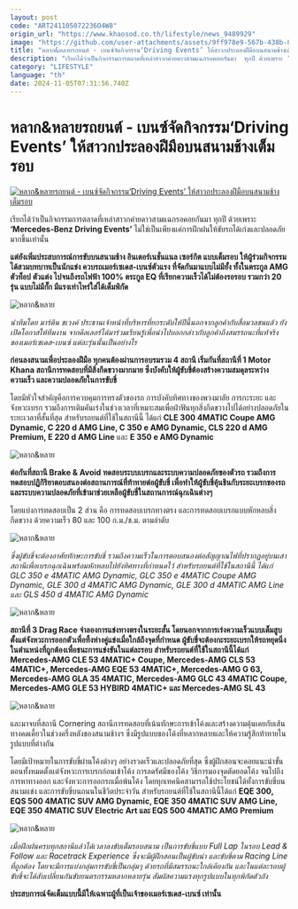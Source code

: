 ```yaml
---
layout: post
code: "ART241105072236O4W8"
origin_url: "https://www.khaosod.co.th/lifestyle/news_9489929"
image: "https://github.com/user-attachments/assets/9ff978e9-567b-438b-89ee-acf5f91d443c"
title: "หลาก&หลายรถยนต์ - เบนซ์จัดกิจกรรม‘Driving Events’ ให้สาวกประลองฝีมือบนสนามช้างเต็มรอบ"
description: "เรียกได้ว่าเป็นกิจกรรมการตลาดที่เหล่าสาวกค่ายดาวสามแฉกรอคอยกันมา  ทุกปี ด้วยเพราะ ‘Mercedes-Benz  Driving Events’ ไม่ใช่เป็นเพียงแค่การฝึกฝนให้ขับรถได้เก่ง"
category: "LIFESTYLE"
language: "th"
date: 2024-11-05T07:31:56.740Z
---
```


# หลาก&หลายรถยนต์ - เบนซ์จัดกิจกรรม‘Driving Events’ ให้สาวกประลองฝีมือบนสนามช้างเต็มรอบ

[![หลาก&หลายรถยนต์ - เบนซ์จัดกิจกรรม‘Driving Events’ ให้สาวกประลองฝีมือบนสนามช้างเต็มรอบ](https://www.khaosod.co.th/wpapp/uploads/2024/11/ปก-เรื่องใหญ่.jpg "หลาก&หลายรถยนต์ - เบนซ์จัดกิจกรรม‘Driving Events’ ให้สาวกประลองฝีมือบนสนามช้างเต็มรอบ")](https://www.khaosod.co.th/wpapp/uploads/2024/11/ปก-เรื่องใหญ่.jpg)

เรียกได้ว่าเป็นกิจกรรมการตลาดที่เหล่าสาวกค่ายดาวสามแฉกรอคอยกันมา ทุกปี ด้วยเพราะ **‘Mercedes-Benz Driving Events’** ไม่ใช่เป็นเพียงแค่การฝึกฝนให้ขับรถได้เก่งและปลอดภัยมากขึ้นเท่านั้น

**แต่ยังเพิ่มประสบการณ์การขับบนสนามช้าง อินเตอร์เนชั่นแนล เซอร์กิต แบบเต็มรอบ ให้ผู้ร่วมกิจกรรมได้สวมบทบาทเป็นนักแข่ง ควบรถเมอร์เซเดส-เบนซ์ตัวแรง ที่จัดกันมาแบบไม่มียั้ง ทั้งในตระกูล AMG ตัวท็อป ตัวแต่ง ไปจนถึงรถไฟฟ้า 100% ตระกูล EQ ที่เรียกความเร็วได้ไม่ต้องรอรอบ รวมกว่า 20 รุ่น แบบไม่มีกั๊ก มีแรงเท่าไหร่ใส่ได้เต็มพิกัด**

![หลาก&หลาย ](https://www.khaosod.co.th/wpapp/uploads/2024/11/B_Z62_4662.jpg)

_นำทีมโดย มาร์ติน ชเวงค์ ประธานเจ้าหน้าที่บริหารที่ยกระดับให้ปีนี้นอกจากลูกค้ากับสื่อมวลชนแล้ว ยังเปิดโอกาสให้ทีมงาน จากดีลเลอร์ได้มาร่วมเรียนรู้เพื่อนำไปบอกกล่าวกับลูกค้าถึงสมรรถนะที่แท้จริงของเมอร์เซเดส-เบนซ์ แต่ละรุ่นนั้นเป็นอย่างไร_

**ก่อนลงสนามเพื่อประลองฝีมือ ทุกคนต้องผ่านการอบรมรวม 4 สถานี เริ่มกันที่สถานีที่ 1 Motor Khana สถานีการทดสอบที่มีสิ่งกีดขวางมากมาย ซึ่งบังคับให้ผู้ขับขี่ต้องสร้างความสมดุลระหว่างความเร็ว และความปลอดภัยในการขับขี่**

โดยมีหัวใจสำคัญคือการควบคุมการทรงตัวของรถ การบังคับทิศทางของพวงมาลัย การกะระยะ และจังหวะเบรก รวมถึงการเติมคันเร่งในช่วงเวลาที่เหมาะสมเพื่อฝ่าฟันทุกสิ่งกีดขวางไปได้อย่างปลอดภัยในระยะเวลาที่สั้นที่สุด สำหรับรถยนต์ที่ใช้ในสถานีนี้ ได้แก่ **CLE 300 4MATIC Coupe AMG Dynamic, C 220 d AMG Line, C 350 e AMG Dynamic, CLS 220 d AMG Premium, E 220 d AMG Line** และ **E 350 e AMG Dynamic**

![หลาก&หลาย ](https://www.khaosod.co.th/wpapp/uploads/2024/11/MBDE2024_Drag-Race.jpg)

**ต่อกันที่สถานี Brake & Avoid ทดสอบระบบเบรกและระบบความปลอดภัยของตัวรถ รวมถึงการทดสอบปฏิกิริยาตอบสนองต่อสถานการณ์ที่ท้าทายต่อผู้ขับขี่ เพื่อทำให้ผู้ขับขี่คุ้นชินกับระยะเบรกของรถ และระบบความปลอดภัยที่เข้ามาช่วยเหลือผู้ขับขี่ในสถานการณ์ฉุกเฉินต่างๆ**

โดยแบ่งการทดสอบเป็น 2 ส่วน คือ การทดสอบเบรกทางตรง และการทดสอบเบรกแบบหักหลบสิ่งกีดขวาง ด้วยความเร็ว 80 และ 100 ก.ม./ช.ม. ตามลำดับ

![หลาก&หลาย](https://www.khaosod.co.th/wpapp/uploads/2024/11/เด่น.jpg)

_ซึ่งผู้ขับขี่จะต้องอาศัยทักษะการขับขี่ รวมถึงความเร็วในการตอบสนองต่อสัญญาณไฟที่ปรากฏอยู่บนเสาสถานีเพื่อเบรกฉุกเฉินพร้อมหักหลบไปยังทิศทางที่กำหนดไว้ สำหรับรถยนต์ที่ใช้ในสถานีนี้ ได้แก่ GLC 350 e 4MATIC AMG Dynamic, GLC 350 e 4MATIC Coupe AMG Dynamic, GLE 300 d 4MATIC AMG Dynamic, GLE 300 d 4MATIC AMG Line และ GLS 450 d 4MATIC AMG Dynamic_

![หลาก&หลาย](https://www.khaosod.co.th/wpapp/uploads/2024/11/MBDE2024_Photo-Session.jpg)

**สถานีที่ 3 Drag Race จำลองการแข่งทางตรงในระยะสั้น โดยนอกจากการเร่งความเร็วแบบเต็มสูบตั้งแต่จังหวะการออกตัวเพื่อทิ้งห่างคู่แข่งเมื่อใกล้ถึงจุดที่กำหนด ผู้ขับขี่จะต้องกะระยะเบรกให้รถหยุดนิ่งในตำแหน่งที่ถูกต้องเพื่อชนะการแข่งขันในแต่ละรอบ สำหรับรถยนต์ที่ใช้ในสถานีนี้ได้แก่ Mercedes-AMG CLE 53 4MATIC+ Coupe, Mercedes-AMG CLS 53 4MATIC+, Mercedes-AMG EQE 53 4MATIC+, Mercedes-AMG G 63, Mercedes-AMG GLA 35 4MATIC, Mercedes-AMG GLC 43 4MATIC Coupe, Mercedes-AMG GLE 53 HYBIRD 4MATIC+ และ Mercedes-AMG SL 43**

![หลาก&หลาย](https://www.khaosod.co.th/wpapp/uploads/2024/11/MBDE2024_LeadFollow.jpg)

และมาจบที่สถานี Cornering สถานีการทดสอบที่เน้นทักษะการเข้าโค้งและสร้างความคุ้นเคยกับเส้นทางคดเคี้ยวในช่วงครึ่งหลังของสนามช้างฯ ซึ่งมีรูปแบบของโค้งที่หลากหลายและให้ความรู้สึกท้าทายในรูปแบบที่ต่างกัน

โดยมีเป้าหมายในการขับขี่ผ่านโค้งต่างๆ อย่างรวดเร็วและปลอดภัยที่สุด ซึ่งผู้ฝึกสอนจะคอยแนะนำขั้นตอนทั้งหมดตั้งแต่จังหวะการเบรกก่อนเข้าโค้ง การลดรัศมีของโค้ง วิธีการมองจุดตัดยอดโค้ง จนไปถึงการหาทางออก และจังหวะการออกรถเมื่อพ้นโค้ง โดยทุกเทคนิคสามารถใช้ประโยชน์ได้ทั้งการขับขี่บนสนามแข่ง และการขับขี่บนถนนในชีวิตประจำวัน สำหรับรถยนต์ที่ใช้ในสถานีนี้ได้แก่ **EQE 300, EQS 500 4MATIC SUV AMG Dynamic, EQE 350 4MATIC SUV AMG Line, EQE 350 4MATIC SUV Electric Art และ EQS 500 4MATIC AMG Premium**

![หลาก&หลาย](https://www.khaosod.co.th/wpapp/uploads/2024/11/MBDE2024_Motor-Khana.jpg)

_เมื่อฝึกฝนครบทุกสถานีแล้วได้เวลาลงขับเต็มรอบสนาม เป็นการขับขี่แบบ Full Lap ในรอบ Lead & Follow และ Racetrack Experience ซึ่งจะมีผู้ฝึกสอนเป็นผู้ขับนำ และขับขี่ตาม Racing Line ที่ถูกต้อง โดยจะมีการแบ่งกลุ่มการขับขี่เป็นกลุ่มๆ ด้วยรถที่มีสมรรถนะใกล้เคียงกัน และในแต่ละรอบผู้ขับขี่จะได้สับเปลี่ยนกันขับยนตรกรรมหลากหลายรุ่น สัมผัสความแรงทุกรูปแบบในทุกพิกัดตัวถัง_

**ประสบการณ์จัดเต็มแบบนี้มีให้เฉพาะผู้ที่เป็นเจ้าของเมอร์เซเดส-เบนซ์ เท่านั้น**